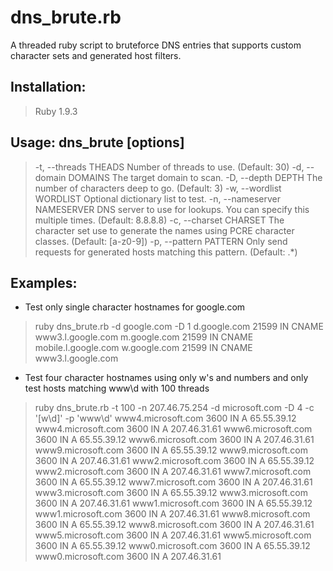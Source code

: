 dns_brute.rb
============

A threaded ruby script to bruteforce DNS entries that supports custom character sets and generated host filters.

Installation:
-------------
> Ruby 1.9.3

Usage: dns_brute [options]
--------------------------
> -t, --threads THEADS             Number of threads to use. (Default: 30)
> -d, --domain DOMAINS             The target domain to scan.
> -D, --depth DEPTH                The number of characters deep to go. (Default: 3)
> -w, --wordlist WORDLIST          Optional dictionary list to test.
> -n, --nameserver NAMESERVER      DNS server to use for lookups. You can specify this multiple times. (Default: 8.8.8.8)
> -c, --charset CHARSET            The character set use to generate the names using PCRE character classes. (Default: [a-z0-9])
> -p, --pattern PATTERN            Only send requests for generated hosts matching this pattern. (Default: .*)

Examples:
---------
* Test only single character hostnames for google.com
> ruby dns_brute.rb -d google.com -D 1
> d.google.com 21599 IN CNAME www3.l.google.com
> m.google.com 21599 IN CNAME mobile.l.google.com
> w.google.com 21599 IN CNAME www3.l.google.com

* Test four character hostnames using only w's and numbers and only test hosts matching www\d with 100 threads
> ruby dns_brute.rb -t 100 -n 207.46.75.254 -d microsoft.com -D 4 -c '[w\d]' -p 'www\d' 
> www4.microsoft.com 3600 IN A 65.55.39.12
> www4.microsoft.com 3600 IN A 207.46.31.61
> www6.microsoft.com 3600 IN A 65.55.39.12
> www6.microsoft.com 3600 IN A 207.46.31.61
> www9.microsoft.com 3600 IN A 65.55.39.12
> www9.microsoft.com 3600 IN A 207.46.31.61
> www2.microsoft.com 3600 IN A 65.55.39.12
> www2.microsoft.com 3600 IN A 207.46.31.61
> www7.microsoft.com 3600 IN A 65.55.39.12
> www7.microsoft.com 3600 IN A 207.46.31.61
> www3.microsoft.com 3600 IN A 65.55.39.12
> www3.microsoft.com 3600 IN A 207.46.31.61
> www1.microsoft.com 3600 IN A 65.55.39.12
> www1.microsoft.com 3600 IN A 207.46.31.61
> www8.microsoft.com 3600 IN A 65.55.39.12
> www8.microsoft.com 3600 IN A 207.46.31.61
> www5.microsoft.com 3600 IN A 207.46.31.61
> www5.microsoft.com 3600 IN A 65.55.39.12
> www0.microsoft.com 3600 IN A 65.55.39.12
> www0.microsoft.com 3600 IN A 207.46.31.61
